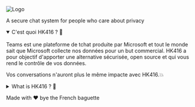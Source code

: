 <picture>
  <source media="(prefers-color-scheme: dark)" srcset="https://raw.githubusercontent.com/hk416-fr/.github/main/logo_light.png">
  <source media="(prefers-color-scheme: light)" srcset="https://raw.githubusercontent.com/hk416-fr/.github/main/logo_dark.png">
  <img alt="Logo">
</picture>

A secure chat system for people who care about privacy

<details open>
<summary>C'est quoi HK416 ? 👀</summary>
<br>
Teams est une plateforme de tchat produite par Microsoft et tout le monde sait que Microsoft collecte nos données pour un but commercial.
HK416 a pour objectif d'apporter une alternative sécurisée, open source et qui vous rend le contrôle de vos données.

Vos conversations n'auront plus le même impacte avec HK416.💥
</details>

<details close>
<summary>What is HK416 ? 👀</summary>
<br>
Teams is a chat platform produced by Microsoft and we all know that Microsoft collects your personal data for commercial purpose. 
HK416 aims to offer a secure and open source alternative, a clear way to regain control of your personal data. 

Your conversations will not have the same impact once you are on HK416. 💥
</details>

Made with ❤️ bye the French baguette
